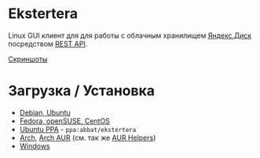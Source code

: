 # Ekstertera

Linux GUI клиент для для работы с облачным хранилищем [Яндекс.Диск](https://disk.yandex.ru/) посредством [REST API](http://api.yandex.ru/disk/api/concepts/about.xml).

[Скриншоты](https://yadi.sk/d/nEL4v5gjg6nhx/screenshots)

# Загрузка / Установка

* [Debian, Ubuntu](http://software.opensuse.org/download.html?project=home:antonbatenev:ekstertera&package=ekstertera)
* [Fedora, openSUSE, CentOS](http://software.opensuse.org/download.html?project=home:antonbatenev:ekstertera&package=ekstertera)
* [Ubuntu PPA](https://launchpad.net/~abbat/+archive/ubuntu/ekstertera) - `ppa:abbat/ekstertera`
* [Arch](http://software.opensuse.org/download.html?project=home:antonbatenev:ekstertera&package=ekstertera), [Arch AUR](https://aur.archlinux.org/packages/ekstertera/) (см. так же [AUR Helpers](https://wiki.archlinux.org/index.php/AUR_Helpers_(Русский)))
* [Windows](https://yadi.sk/d/nEL4v5gjg6nhx)
